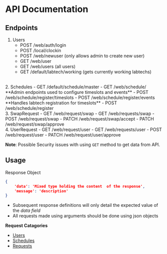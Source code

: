 # API Documentation

## Endpoints

1. Users
    - POST /web/auth/login
    - POST /local/clockin
    - POST /web/newuser (only allows admin to create new user)
    - GET /web/user
    - GET /web/users (all users)
    - GET /default/labtech/working (gets currently working labtechs)
<br>
2. Schedules
    - GET /default/schedule/master
    - GET /web/schedule/
    <br>
    **Admin endpoints used to configure timeslots and events**
    - POST /web/schedule/register/timeslots
    - POST /web/schedule/register/events
    <br>
    **Handles labtech registration for timeslots**
    - POST /web/schedule/register
<br>
3. SwapRequest
    - GET /web/request/swap
    - GET /web/requests/swap
    - POST /web/request/swap
    - PATCH /web/request/swap/accept
    - PATCH /web/request/swap/approve
<br>
4. UserRequest
    - GET /web/request/user
    - GET /web/requests/user
    - POST /web/request/user
    - PATCH /web/request/user/approve

**Note**: Possible Security issues with using `GET` method to get data from API.

## Usage

Response Object

```json
{
    'data': 'Mixed type holding the content  of the response',
    'message': 'description'
}
```

- Subsequent response definitions will only detail the expected value of the *data field*
- All requests made using arguments should be done using json objects

**Request Catagories**

- [Users](user_api.md)
- [Schedules](schedule_api.md)
- [Requests](requests_api.md)
